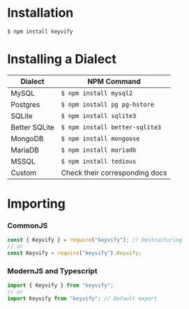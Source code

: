 # Installation

```console
$ npm install keyvify
```

# Installing a Dialect

Dialect | NPM Command
--- | ---
MySQL | `$ npm install mysql2`
Postgres | `$ npm install pg pg-hstore`
SQLite | `$ npm install sqlite3`
Better SQLite | `$ npm install better-sqlite3`
MongoDB | `$ npm install mongoose`
MariaDB | `$ npm install mariadb`
MSSQL | `$ npm install tedious`
Custom | Check their corresponding docs

# Importing

### CommonJS

```js
const { Keyvify } = require("keyvify"); // Destructuring
// or
const Keyvify = require("keyvify").Keyvify;
```

### ModernJS and Typescript

```js
import { Keyvify } from "keyvify";
// or
import Keyvify from "keyvify"; // Default export
```